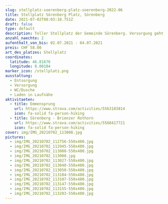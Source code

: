```yaml
---
slug: stellplatz-soerenberg-platz-soerenberg-2022-06
title: Stellplatz Sörenberg Platz, Sörenberg
date: 2021-07-02T08:03:18.751Z
draft: false
type: default
description: Toller Stellplatz der Gemeinde Sörenberg. Versorgung geht nur mit einer Giesskanne. Entsorgung nicht vorhanden. Das machen wir jeweils in Willisau. Outdoor Möglichkeiten ohne Ende vorhanden.
anzahl_naechte: 2
aufenthalt_von_bis: 02.07.2021 - 04.07.2021
preis: CHF 58.00
art_des_platzes: Stellplatz
coordinates:
  latitude: 46.81676
  longitude: 8.00184
marker_icon: /stellplatz.png
ausstattung:
  - Entsorgung
  - Versorgung
  - WC/Dusche
  - Laden in Laufnähe
aktivitaeten:
  - title: Emmensprung
    url: https://www.strava.com/activities/5563183814
    icon: fa-solid fa-person-hiking
  - title: Sörenberg - Brienzer Rothorn
    url: https://www.strava.com/activities/5568417721
    icon: fa-solid fa-person-hiking
cover: img/IMG_20210702_113008.jpg
pictures:
  - img/IMG_20210702_112756-550x400.jpg
  - img/IMG_20210702_112945-550x400.jpg
  - img/IMG_20210702_113008-550x400.jpg
  - img/IMG_20210702_113008.jpg
  - img/IMG_20210702_113027-550x400.jpg
  - img/IMG_20210702_113040-550x400.jpg
  - img/IMG_20210702_113050-550x400.jpg
  - img/IMG_20210702_113104-550x400.jpg
  - img/IMG_20210702_113107-550x400.jpg
  - img/IMG_20210702_113147-550x400.jpg
  - img/IMG_20210702_113155-550x400.jpg
  - img/IMG_20210702_113203-550x400.jpg
---
```

